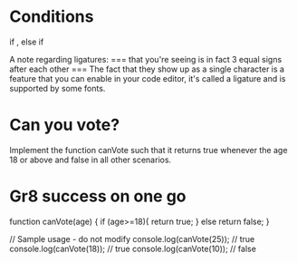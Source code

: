 
# Conditions

if , else if 

 A note regarding ligatures: === that you're seeing is in fact 3 equal signs after each other ===
The fact that they show up as a single character is a feature that you can enable in your code editor, it's called a ligature and is supported by some fonts.

# Can you vote?

Implement the function canVote such that it returns true whenever the age 18 or above and false in all other scenarios.

# Gr8 success on one go

function canVote(age) {
if (age>=18){
    return true;
}
else return false;
}

// Sample usage - do not modify
console.log(canVote(25)); // true
console.log(canVote(18)); // true
console.log(canVote(10)); // false
